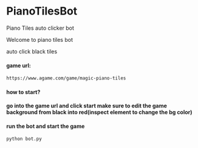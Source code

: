 # PianoTilesBot
Piano Tiles auto clicker bot

Welcome to piano tiles bot

auto click black tiles

#### game url:
```bash
https://www.agame.com/game/magic-piano-tiles
```
 

#### how to start?

#### go into the game url and click start make sure to edit the game background from black into red(inspect element to change the bg color)

#### run the bot and start the game
```bash
python bot.py
```



